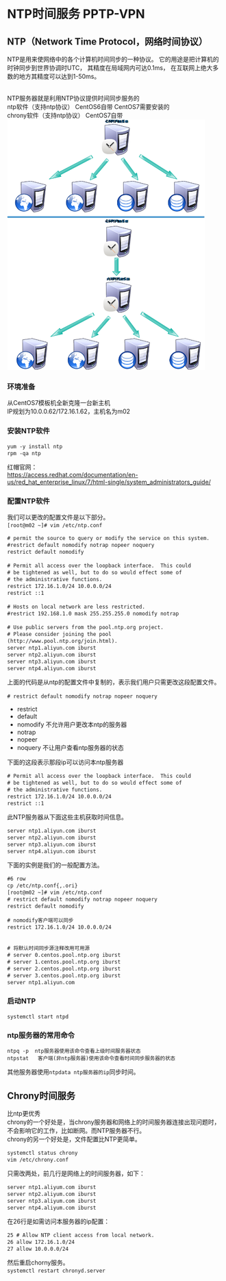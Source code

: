 # NTP时间服务 PPTP-VPN
## NTP（Network Time Protocol，网络时间协议）
NTP是用来使网络中的各个计算机时间同步的一种协议。
它的用途是把计算机的时钟同步到世界协调时UTC，
其精度在局域网内可达0.1ms，
在互联网上绝大多数的地方其精度可以达到1-50ms。<br>
<br>

NTP服务器就是利用NTP协议提供时间同步服务的<br>
ntp软件（支持ntp协议）     CentOS6自带 CentOS7需要安装的<br>
chrony软件（支持ntp协议）  CentOS7自带<br>
![fail](img/1.3.1.png)<br>


### 环境准备
从CentOS7模板机全新克隆一台新主机<br>
IP规划为10.0.0.62/172.16.1.62，主机名为m02<br>

### 安装NTP软件
```
yum -y install ntp
rpm -qa ntp
```

红帽官网：<br>
https://access.redhat.com/documentation/en-us/red_hat_enterprise_linux/7/html-single/system_administrators_guide/<br>

### 配置NTP软件

我们可以更改的配置文件是以下部分。<br>
``[root@m02 ~]# vim /etc/ntp.conf``<br>

```
# permit the source to query or modify the service on this system.
#restrict default nomodify notrap nopeer noquery
restrict default nomodify

# Permit all access over the loopback interface.  This could
# be tightened as well, but to do so would effect some of
# the administrative functions.
restrict 172.16.1.0/24 10.0.0.0/24
restrict ::1

# Hosts on local network are less restricted.
#restrict 192.168.1.0 mask 255.255.255.0 nomodify notrap

# Use public servers from the pool.ntp.org project.
# Please consider joining the pool (http://www.pool.ntp.org/join.html).
server ntp1.aliyun.com iburst
server ntp2.aliyun.com iburst
server ntp3.aliyun.com iburst
server ntp4.aliyun.com iburst
```
上面的代码是从ntp的配置文件中复制的，表示我们用户只需更改这段配置文件。<br>

``# restrict default nomodify notrap nopeer noquery``
- restrict
- default
- nomodify 不允许用户更改本ntp的服务器
- notrap
- nopeer
- noquery 不让用户查看ntp服务器的状态

下面的这段表示那段ip可以访问本ntp服务器<br>
```
# Permit all access over the loopback interface.  This could
# be tightened as well, but to do so would effect some of
# the administrative functions.
restrict 172.16.1.0/24 10.0.0.0/24
restrict ::1
```

此NTP服务器从下面这些主机获取时间信息。<br>
```
server ntp1.aliyun.com iburst
server ntp2.aliyun.com iburst
server ntp3.aliyun.com iburst
server ntp4.aliyun.com iburst
```

下面的实例是我们的一般配置方法。<br>

```
#6 row
cp /etc/ntp.conf{,.ori}
[root@m02 ~]# vim /etc/ntp.conf
# restrict default nomodify notrap nopeer noquery
restrict default nomodify

# nomodify客户端可以同步
restrict 172.16.1.0/24 10.0.0.0/24


# 将默认时间同步源注释改用可用源
# server 0.centos.pool.ntp.org iburst
# server 1.centos.pool.ntp.org iburst
# server 2.centos.pool.ntp.org iburst
# server 3.centos.pool.ntp.org iburst
server ntp1.aliyun.com
```



### 启动NTP

``systemctl start ntpd``

### ntp服务器的常用命令
```
ntpq -p  ntp服务器使用该命令查看上级时间服务器状态
ntpstat   客户端(非ntp服务器)使用该命令查看时间同步服务器的状态
```

其他服务器使用``ntpdata ntp服务器的ip``同步时间。<br>

## Chrony时间服务
比ntp更优秀<br>
chrony的一个好处是，当chrony服务器和网络上的时间服务器连接出现问题时，不会影响它的工作，比如断网。而NTP服务器不行。<br>
chrony的另一个好处是，文件配置比NTP更简单。<br>

```
systemctl status chrony
vim /etc/chrony.conf
```

只需改两处，前几行是网络上的时间服务器，如下：<br>
```
server ntp1.aliyum.com iburst
server ntp2.aliyum.com iburst
server ntp3.aliyum.com iburst
server ntp4.aliyum.com iburst
```

在26行是如需访问本服务器的ip配置：<br>
```
25 # Allow NTP client access from local network.
26 allow 172.16.1.0/24
27 allow 10.0.0.0/24
```

然后重启chorny服务。<br>
``systemctl restart chronyd.server``
